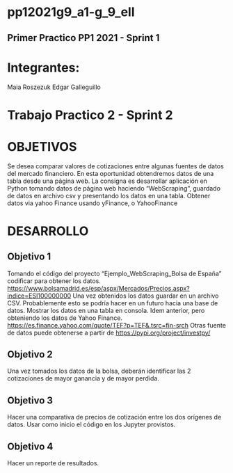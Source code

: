 # pp12021g9_a1-g_9_ell
## Primer Practico PP1 2021 - Sprint 1
# Integrantes:
Maia Roszezuk
Edgar Galleguillo



# Trabajo Practico 2 - Sprint 2

# OBJETIVOS
Se desea comparar valores de cotizaciones entre algunas fuentes de datos del mercado financiero. 
En esta oportunidad obtendremos datos de una tabla desde una página web.
La consigna es desarrollar aplicación en Python tomando datos de página web haciendo “WebScraping”, guardado de datos en archivo csv y presentando los datos en una tabla. 
Obtener datos via yahoo Finance usando yFinance, o YahooFinance

# DESARROLLO
## Objetivo 1
Tomando el código del proyecto “Ejemplo_WebScraping_Bolsa de España” codificar para obtener los datos.
https://www.bolsamadrid.es/esp/aspx/Mercados/Precios.aspx?indice=ESI100000000
Una vez obtenidos los datos guardar en un archivo CSV. Probablemente esto se podría hacer en un futuro hacia una base de datos.
Mostrar los datos en una tabla en consola.
Idem anterior, pero obteniendo los datos de Yahoo Finance.
https://es.finance.yahoo.com/quote/TEF?p=TEF&.tsrc=fin-srch
Otras fuente de datos puede obtenerse a partir de https://pypi.org/project/investpy/

## Objetivo 2
Una vez tomados los datos de la bolsa, deberán identificar las 2 cotizaciones de mayor ganancia y de mayor perdida.

## Objetivo 3
Hacer una comparativa de precios de cotización entre los dos orígenes de datos.
Usar como inicio el código en los Jupyter provistos.

## Objetivo 4
Hacer un reporte de resultados.




